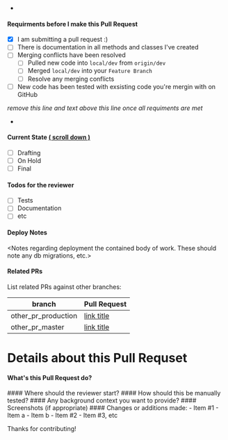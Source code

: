 -

#### Requirments before I make this Pull Request

- [X] I am submitting a pull request :)
- [ ] There is documentation in all methods and classes I've created
- [ ] Merging conflicts have been resolved
    - [ ] Pulled new code into `local/dev` from `origin/dev`
    - [ ] Merged `local/dev` into your `Feature Branch`
    - [ ] Resolve any merging conflicts
- [ ] New code has been tested with exsisting code you're mergin with on GitHub

*remove this line and text above this line once all requiments are met*

-

#### Current State <span><a href="#details">( scroll down )</a></span>
- [ ] Drafting
- [ ] On Hold
- [ ] Final

#### Todos for the reviewer
- [ ] Tests
- [ ] Documentation
- [ ] etc

#### Deploy Notes
<Notes regarding deployment the contained body of work.  These should note any
db migrations, etc.>
#### Related PRs
List related PRs against other branches:

branch | Pull Request
------ | ------
other_pr_production | [link title](www.github.com)
other_pr_master | [link title](www.github.com)

<h1 id="details">Details about this Pull Requset</h1>

#### What's this Pull Request do?
<placeholder>
#### Where should the reviewer start?
<placeholder>
#### How should this be manually tested?
<placeholder>
#### Any background context you want to provide?
<placeholder>
#### Screenshots (if appropriate)
<placeholder>
#### Changes or additions made:
<placeholder>
- Item #1
    - Item a
    - Item b
- Item #2
- Item #3, etc

Thanks for contributing!